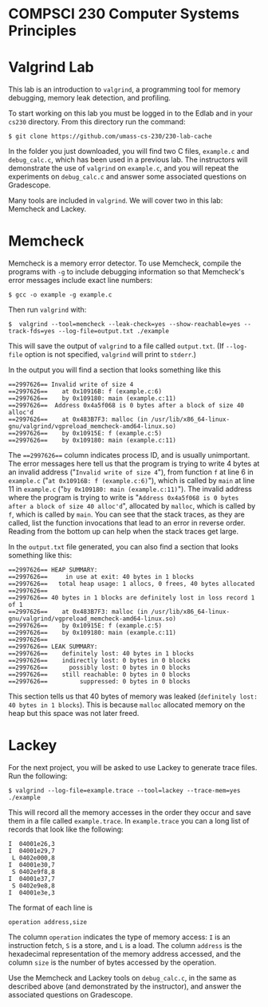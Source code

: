 # COMPSCI 230 Computer Systems Principles
# Valgrind Lab

This lab is an introduction to `valgrind`, a programming tool for memory debugging, memory leak detection, and profiling.

To start working on this lab you must be logged in to the Edlab and in your
`cs230` directory. From this directory run the command:

```
$ git clone https://github.com/umass-cs-230/230-lab-cache
```

In the folder you just downloaded, you will find two C files, `example.c` and
`debug_calc.c`, which has been used in a previous lab. The instructors will
demonstrate the use of `valgrind` on `example.c`, and you will repeat the
experiments on `debug_calc.c` and answer some associated questions on
Gradescope.

Many tools are included in `valgrind`. We will cover two in this lab: Memcheck
and Lackey.

# Memcheck

Memcheck is a memory error detector. To use Memcheck, compile the programs with
`-g` to include debugging information so that Memcheck's error messages include
exact line numbers:

```
$ gcc -o example -g example.c
```

Then run `valgrind` with:

```
$  valgrind --tool=memcheck --leak-check=yes --show-reachable=yes --track-fds=yes --log-file=output.txt ./example
```

This will save the output of `valgrind` to a file called `output.txt`. (If
`--log-file` option is not specified, `valgrind` will print to `stderr`.)

In the output you will find a section that looks something like this

```
==2997626== Invalid write of size 4
==2997626==    at 0x10916B: f (example.c:6)
==2997626==    by 0x109180: main (example.c:11)
==2997626==  Address 0x4a5f068 is 0 bytes after a block of size 40 alloc'd
==2997626==    at 0x483B7F3: malloc (in /usr/lib/x86_64-linux-gnu/valgrind/vgpreload_memcheck-amd64-linux.so)
==2997626==    by 0x10915E: f (example.c:5)
==2997626==    by 0x109180: main (example.c:11)
```

The `==2997626==` column indicates process ID, and is usually unimportant. The
error messages here tell us that the program is trying to write 4 bytes at an
invalid address ("`Invalid write of size 4`"), from function `f` at line 6 in
`example.c` ("`at 0x10916B: f (example.c:6)`"), which is called by `main` at line
11 in `example.c` ("`by 0x109180: main (example.c:11)`"). The invalid address
where the program is trying to write is "`Address 0x4a5f068 is 0 bytes after a
block of size 40 alloc'd`", allocated by `malloc`, which is called by `f`, which
is called by `main`. You can see that the stack traces, as they are called, list
the function invocations that lead to an error in reverse order. Reading from
the bottom up can help when the stack traces get large.

In the `output.txt` file generated, you can also find a section that looks
something like this:

```
==2997626== HEAP SUMMARY:
==2997626==     in use at exit: 40 bytes in 1 blocks
==2997626==   total heap usage: 1 allocs, 0 frees, 40 bytes allocated
==2997626==
==2997626== 40 bytes in 1 blocks are definitely lost in loss record 1 of 1
==2997626==    at 0x483B7F3: malloc (in /usr/lib/x86_64-linux-gnu/valgrind/vgpreload_memcheck-amd64-linux.so)
==2997626==    by 0x10915E: f (example.c:5)
==2997626==    by 0x109180: main (example.c:11)
==2997626==
==2997626== LEAK SUMMARY:
==2997626==    definitely lost: 40 bytes in 1 blocks
==2997626==    indirectly lost: 0 bytes in 0 blocks
==2997626==      possibly lost: 0 bytes in 0 blocks
==2997626==    still reachable: 0 bytes in 0 blocks
==2997626==         suppressed: 0 bytes in 0 blocks

```
This section tells us that 40 bytes of memory was leaked (`definitely lost: 40
bytes in 1 blocks`). This is because `malloc` allocated memory on the heap but
this space was not later freed.

# Lackey

For the next project, you will be asked to use Lackey to generate trace files.
Run the following:

```
$ valgrind --log-file=example.trace --tool=lackey --trace-mem=yes ./example
```

This will record all the memory accesses in the order they occur and save them
in a file called `example.trace`. In `example.trace` you can a long list of
records that look like the following:

```
I  04001e26,3
I  04001e29,7
 L 0402e000,8
I  04001e30,7
 S 0402e9f8,8
I  04001e37,7
 S 0402e9e8,8
I  04001e3e,3
```

The format of each line is

```
operation address,size
```

The column `operation` indicates the type of memory access: `I` is an
instruction fetch, `S` is a store, and `L` is a load. The column `address` is
the hexadecimal representation of the memory address accessed, and the column
`size` is the number of bytes accessed by the operation.

Use the Memcheck and Lackey tools on `debug_calc.c`, in the same as described
above (and demonstrated by the instructor), and answer the associated questions on
Gradescope.
